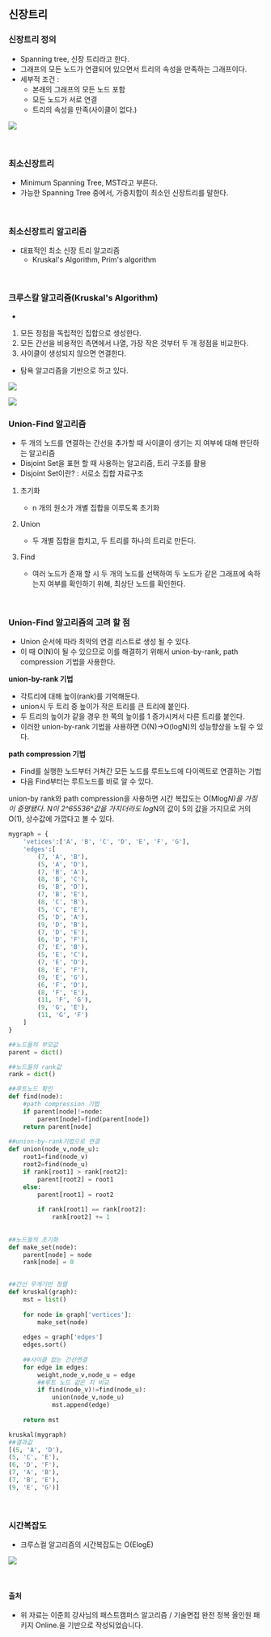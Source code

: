 ﻿신장트리
---


### 신장트리 정의

- Spanning tree, 신장 트리라고 한다.
- 그래프의 모든 노드가 연결되어 있으면서 트리의 속성을 만족하는 그래프이다.
- 세부적 조건 :
	- 본래의 그래프의 모든 노드 포함
	- 모든 노드가 서로 연결
	- 트리의 속성을 만족(사이클이 없다.)


![](https://user-images.githubusercontent.com/62128211/128738504-d4496db4-9bb3-4700-83bf-8048dbbcc10c.png)

<br>

### 최소신장트리
- Minimum Spanning Tree, MST라고 부른다.
- 가능한 Spanning Tree 중에서, 가중치합이 최소인 신장트리를 말한다.

<br>

### 최소신장트리 알고리즘

- 대표적인 최소 신장 트리 알고리즘
	- Kruskal's Algorithm, Prim's algorithm

<br>

### 크루스칼 알고리즘(Kruskal's Algorithm)
-
1. 모든 정점을 독립적인 집합으로 생성한다.
2. 모든 간선을 비용적인 측면에서 나열, 가장 작은 것부터 두 개 정점을 비교한다.
3. 사이클이 생성되지 않으면 연결한다.

- 탐욕 알고리즘을 기반으로 하고 있다.


![](https://user-images.githubusercontent.com/62128211/128740117-71169ec9-a965-4ab3-a91b-2fca8000d70f.png)

![](https://user-images.githubusercontent.com/62128211/128740148-71640eae-a99e-4aeb-b34f-c9881bea71a5.png)


### Union-Find 알고리즘

- 두 개의 노드를 연결하는 간선을 추가할 때 사이클이 생기는 지 여부에 대해 판단하는 알고리즘
- Disjoint Set을 표현 할 때 사용하는 알고리즘, 트리 구조를 활용
- Disjoint Set이란? : 서로소 집합 자료구조

1. 초기화
	- n 개의 원소가 개별 집합을 이루도록 초기화

2. Union
	- 두 개별 집합을 합치고, 두 트리를 하나의 트리로 만든다.

3. Find
	- 여러 노드가 존재 할 시 두 개의 노드를 선택하여 두 노드가 같은 그래프에 속하는지 여부를 확인하기 위해, 최상단 노드를 확인한다.

<br>

### Union-Find 알고리즘의 고려 할 점
- Union 순서에 따라 최악의 연결 리스트로 생성 될 수 있다.
- 이 때 O(N)이 될 수 있으므로 이를 해결하기 위해서 union-by-rank, path compression 기법을 사용한다.

**union-by-rank 기법**
- 각트리에 대해 높이(rank)를 기억해둔다.
-  union시 두 트리 중 높이가 작은 트리를 큰 트리에 붙인다.
-  두 트리의 높이가 같을 경우 한 쪽의 높이를 1 증가시켜서 다른 트리를 붙인다.
- 이러한 union-by-rank 기법을 사용하면 O(N)->O(logN)의 성능향상을 노릴 수 있다.

**path compression 기법**
- Find를 실행한 노드부터 거쳐간 모든 노드를 루트노드에 다이렉트로 연결하는 기법
- 다음 Find부터는 루트노드를 바로 알 수 있다.

union-by rank와 path compression을 사용하면 시간 복잡도는 O(Mlog*N)을 가짐이 증명됐다. N이 2^65536^값을 가지더라도 log*N의 값이 5의 값을 가지므로 거의 O(1), 상수값에 가깝다고 볼 수 있다.

```python
mygraph = {
    'vetices':['A', 'B', 'C', 'D', 'E', 'F', 'G'],
    'edges':[
        (7, 'A', 'B'),
        (5, 'A', 'D'),
        (7, 'B', 'A'),
        (8, 'B', 'C'),
        (9, 'B', 'D'),
        (7, 'B', 'E'),
        (8, 'C', 'B'),
        (5, 'C', 'E'),
        (5, 'D', 'A'),
        (9, 'D', 'B'),
        (7, 'D', 'E'),
        (6, 'D', 'F'),
        (7, 'E', 'B'),
        (5, 'E', 'C'),
        (7, 'E', 'D'),
        (8, 'E', 'F'),
        (9, 'E', 'G'),
        (6, 'F', 'D'),
        (8, 'F', 'E'),
        (11, 'F', 'G'),
        (9, 'G', 'E'),
        (11, 'G', 'F')
    ]
}
```


```python
##노드들의 부모값
parent = dict()

##노드들의 rank값
rank = dict()

##루트노드 확인
def find(node):
    #path compression 기법
    if parent[node]!=node:
        parent[node]=find(parent[node])
    return parent[node]
    
##union-by-rank기법으로 연결
def union(node_v,node_u):
    root1=find(node_v)
    root2=find(node_u)
    if rank[root1] > rank[root2]:
        parent[root2] = root1
    else:
        parent[root1] = root2
        
        if rank[root1] == rank[root2]:
            rank[root2] += 1
        
    
##노드들의 초기화
def make_set(node):
    parent[node] = node
    rank[node] = 0
    

##간선 무게기반 정렬
def kruskal(graph):
    mst = list()
    
    for node in graph['vertices']:
        make_set(node)
        
    edges = graph['edges']
    edges.sort()
    
    ##사이클 없는 간선연결
    for edge in edges:
        weight,node_v,node_u = edge
        ##루트 노드 같은 지 비교
        if find(node_v)!=find(node_u):
            union(node_v,node_u)
            mst.append(edge)
        
    return mst
```


```python
kruskal(mygraph)
##결과값
[(5, 'A', 'D'),
(5, 'C', 'E'),
(6, 'D', 'F'),
(7, 'A', 'B'),
(7, 'B', 'E'),
(9, 'E', 'G')]
```

<br>

### 시간복잡도

- 크루스컬 알고리즘의 시간복잡도는 O(ElogE)

![](https://user-images.githubusercontent.com/62128211/128759941-2a9de9ed-8eb5-48bc-a0d5-30a2dd9e240d.png)

<br>

#### 출처
- 위 자료는 이준희 강사님의 패스트캠퍼스 알고리즘 / 기술면접 완전 정복 올인원 패키지 Online.을 기반으로 작성되었습니다.
